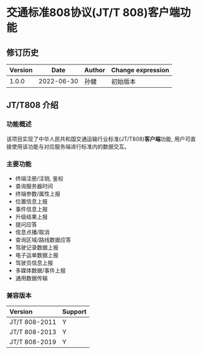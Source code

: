 # 交通标准808协议(JT/T 808)客户端功能

## 修订历史

| Version |   Date     |   Author   |   Change expression   |
| :------ | ---------- | ---------- | --------------------- |
| 1.0.0   | 2022-06-30 | 孙健       | 初始版本               |

## JT/T808 介绍

### 功能概述

该项目实现了中华人民共和国交通运输行业标准(JT/T808)**客户端**功能, 用户可直接使用该功能与对应服务端进行标准内的数据交互。

### 主要功能

- 终端注册/注销, 鉴权
- 查询服务器时间
- 终端参数/属性上报
- 位置信息上报
- 事件信息上报
- 升级结果上报
- 提问应答
- 信息点播/取消
- 查询区域/路线数据应答
- 驾驶记录数据上报
- 电子运单数据上报
- 驾驶员信息上报
- 多媒体数据/事件上报
- 通用数据传输

### 兼容版本

| Version      | Support  |
| :----------- | ---------|
| JT/T 808-2011 | Y        |
| JT/T 808-2013 | Y        |
| JT/T 808-2019 | Y        |
